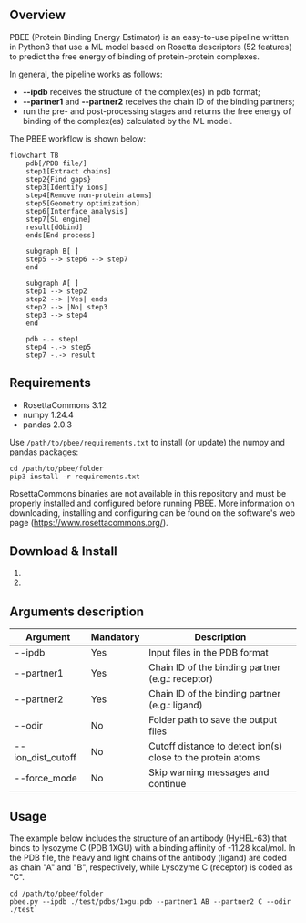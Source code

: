 
## Overview
PBEE (Protein Binding Energy Estimator) is an easy-to-use pipeline written in Python3 that use a ML model based on Rosetta descriptors (52 features) to predict the free energy of binding of protein-protein complexes.

In general, the pipeline works as follows: 
- **-\-ipdb** receives the structure of the complex(es) in pdb format;
- **-\-partner1** and **-\-partner2** receives the chain ID of the binding partners;
- run the pre- and post-processing stages and returns the free energy of binding of the complex(es) calculated by the ML model.

The PBEE workflow is shown below:

```mermaid
flowchart TB
	pdb[/PDB file/] 
	step1[Extract chains] 
	step2{Find gaps}
	step3[Identify ions] 
	step4[Remove non-protein atoms] 
	step5[Geometry optimization] 
	step6[Interface analysis] 
	step7[SL engine]
	result[dGbind]
	ends[End process]
	
	subgraph B[ ]
	step5 --> step6 --> step7
	end 
	
	subgraph A[ ]
	step1 --> step2
	step2 --> |Yes| ends
	step2 --> |No| step3
	step3 --> step4
	end 
	
	pdb -.- step1
	step4 -.-> step5
	step7 -.-> result
``` 

## Requirements

- RosettaCommons 3.12
- numpy 1.24.4
- pandas 2.0.3

Use `/path/to/pbee/requirements.txt` to install (or update) the numpy and pandas packages:
```
cd /path/to/pbee/folder
pip3 install -r requirements.txt
```

RosettaCommons binaries are not available in this repository and must be properly installed and configured before running PBEE. More information on downloading, installing and configuring can be found on the software's web page (https://www.rosettacommons.org/).

## Download & Install

 1. 
 2. 

## Arguments description

| Argument          | Mandatory | Description |
|-------------------|-----------|-------------|
| -\-ipdb            | Yes      | Input files in the PDB format |
| -\-partner1        | Yes      | Chain ID of the binding partner (e.g.: receptor) |
| -\-partner2        | Yes      | Chain ID of the binding partner (e.g.: ligand) |
| -\-odir            | No       | Folder path to save the output files |
| -\-ion_dist_cutoff | No       | Cutoff distance to detect ion(s) close to the protein atoms |          
| -\-force_mode      | No       | Skip warning messages and continue |

## Usage

The example below includes the structure of an antibody (HyHEL-63) that binds to lysozyme C (PDB 1XGU) with a binding affinity of -11.28 kcal/mol. In the PDB file, the heavy and light chains of the antibody (ligand) are coded as chain "A" and "B", respectively, while Lysozyme C (receptor) is coded as "C". 


```
cd /path/to/pbee/folder
pbee.py --ipdb ./test/pdbs/1xgu.pdb --partner1 AB --partner2 C --odir ./test
```
